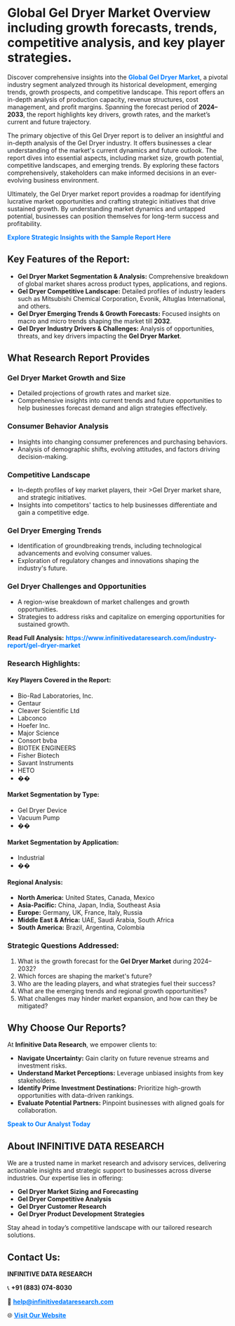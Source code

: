 <h1>Global Gel Dryer Market Overview including growth forecasts, trends, competitive analysis, and key player strategies.</h1>
<p>
Discover comprehensive insights into the 
<a href="https://www.infinitivedataresearch.com/industry-report/gel-dryer-market" rel="dofollow" style="color: #007BFF; text-decoration: none;"><strong>Global Gel Dryer Market</strong></a>, a pivotal industry segment analyzed through its historical development, emerging trends, growth prospects, and competitive landscape. This report offers an in-depth analysis of production capacity, revenue structures, cost management, and profit margins. Spanning the forecast period of <strong>2024–2033</strong>, the report highlights key drivers, growth rates, and the market’s current and future trajectory.
</p>
<p>
The primary objective of this Gel Dryer report is to deliver an insightful and in-depth analysis of the Gel Dryer industry. It offers businesses a clear understanding of the market's current dynamics and future outlook. The report dives into essential aspects, including market size, growth potential, competitive landscapes, and emerging trends. By exploring these factors comprehensively, stakeholders can make informed decisions in an ever-evolving business environment.
</p>
<p>
Ultimately, the Gel Dryer market report provides a roadmap for identifying lucrative market opportunities and crafting strategic initiatives that drive sustained growth. By understanding market dynamics and untapped potential, businesses can position themselves for long-term success and profitability.
</p>
<p>
<a href="https://www.infinitivedataresearch.com/request-sample/reportId=109175" style="color: #007BFF; text-decoration: none;"><strong>Explore Strategic Insights with the Sample Report Here</strong></a>
</p>

<h2>Key Features of the Report:</h2>
<ul>
<li><strong>Gel Dryer Market Segmentation & Analysis:</strong> Comprehensive breakdown of global market shares across product types, applications, and regions.</li>
<li><strong>Gel Dryer Competitive Landscape:</strong> Detailed profiles of industry leaders such as Mitsubishi Chemical Corporation, Evonik, Altuglas International, and others.</li>
<li><strong>Gel Dryer Emerging Trends & Growth Forecasts:</strong> Focused insights on macro and micro trends shaping the market till <strong>2032</strong>.</li>
<li><strong>Gel Dryer Industry Drivers & Challenges:</strong> Analysis of opportunities, threats, and key drivers impacting the <strong>Gel Dryer Market</strong>.</li>
</ul>

<h2>What Research Report Provides</h2>
<h3>Gel Dryer Market Growth and Size</h3>
<ul>
<li>Detailed projections of growth rates and market size.</li>
<li>Comprehensive insights into current trends and future opportunities to help businesses forecast demand and align strategies effectively.</li>
</ul>

<h3>Consumer Behavior Analysis</h3>
<ul>
<li>Insights into changing consumer preferences and purchasing behaviors.</li>
<li>Analysis of demographic shifts, evolving attitudes, and factors driving decision-making.</li>
</ul>

<h3>Competitive Landscape</h3>
<ul>
<li>In-depth profiles of key market players, their >Gel Dryer market share, and strategic initiatives.</li>
<li>Insights into competitors' tactics to help businesses differentiate and gain a competitive edge.</li>
</ul>

<h3>Gel Dryer Emerging Trends</h3>
<ul>
<li>Identification of groundbreaking trends, including technological advancements and evolving consumer values.</li>
<li>Exploration of regulatory changes and innovations shaping the industry's future.</li>
</ul>

<h3>Gel Dryer Challenges and Opportunities</h3>
<ul>
<li>A region-wise breakdown of market challenges and growth opportunities.</li>
<li>Strategies to address risks and capitalize on emerging opportunities for sustained growth.</li>
</ul>
<p><strong>Read Full Analysis:</strong> <a href="https://www.infinitivedataresearch.com/industry-report/gel-dryer-market" rel="dofollow" style="color: #007BFF; text-decoration: none;"><strong>https://www.infinitivedataresearch.com/industry-report/gel-dryer-market</strong></a></p>
<h3>Research Highlights:</h3>
<h4>Key Players Covered in the Report:</h4>
<ul><li>Bio-Rad Laboratories, Inc.</li><li>Gentaur</li><li>Cleaver Scientific Ltd</li><li>Labconco</li><li>Hoefer Inc.</li><li>Major Science</li><li>Consort bvba</li><li>BIOTEK ENGINEERS</li><li>Fisher Biotech</li><li>Savant Instruments</li><li>HETO</li><li>��</li></ul>
<h4>Market Segmentation by Type:</h4>
<ul><li>Gel Dryer Device</li><li>Vacuum Pump</li><li>��</li></ul>
<h4>Market Segmentation by Application:</h4>
<ul><li>Industrial</li><li>��</li></ul>

<h4>Regional Analysis:</h4>
<ul>
<li><strong>North America:</strong> United States, Canada, Mexico</li>
<li><strong>Asia-Pacific:</strong> China, Japan, India, Southeast Asia</li>
<li><strong>Europe:</strong> Germany, UK, France, Italy, Russia</li>
<li><strong>Middle East & Africa:</strong> UAE, Saudi Arabia, South Africa</li>
<li><strong>South America:</strong> Brazil, Argentina, Colombia</li>
</ul>

<h3>Strategic Questions Addressed:</h3>
<ol>
<li>What is the growth forecast for the <strong>Gel Dryer Market</strong> during 2024–2032?</li>
<li>Which forces are shaping the market's future?</li>
<li>Who are the leading players, and what strategies fuel their success?</li>
<li>What are the emerging trends and regional growth opportunities?</li>
<li>What challenges may hinder market expansion, and how can they be mitigated?</li>
</ol>

<h2>Why Choose Our Reports?</h2>
<p>At <strong>Infinitive Data Research</strong>, we empower clients to:</p>
<ul>
<li><strong>Navigate Uncertainty:</strong> Gain clarity on future revenue streams and investment risks.</li>
<li><strong>Understand Market Perceptions:</strong> Leverage unbiased insights from key stakeholders.</li>
<li><strong>Identify Prime Investment Destinations:</strong> Prioritize high-growth opportunities with data-driven rankings.</li>
<li><strong>Evaluate Potential Partners:</strong> Pinpoint businesses with aligned goals for collaboration.</li>
</ul>
<p><a href="https://www.infinitivedataresearch.com/industry-report/gel-dryer-market" rel="dofollow" style="color: #007BFF; text-decoration: none;"><strong>Speak to Our Analyst Today</strong></a></p>

<h2>About INFINITIVE DATA RESEARCH</h2>
<p>We are a trusted name in market research and advisory services, delivering actionable insights and strategic support to businesses across diverse industries. Our expertise lies in offering:</p>
<ul>
<li><strong>Gel Dryer Market Sizing and Forecasting</strong></li>
<li><strong>Gel Dryer Competitive Analysis</strong></li>
<li><strong>Gel Dryer Customer Research</strong></li>
<li><strong>Gel Dryer Product Development Strategies</strong></li>
</ul>
<p>Stay ahead in today’s competitive landscape with our tailored research solutions.</p>

<h2>Contact Us:</h2>
<p><strong>INFINITIVE DATA RESEARCH</strong></p>
<p>📞 <strong>+91 (883) 074-8030</strong></p>
<p>📧 <strong><a href="mailto:help@infinitivedataresearch.com" style="color: #007BFF;">help@infinitivedataresearch.com</a></strong></p>
<p>🌐 <strong><a href="https://www.infinitivedataresearch.com" rel="dofollow" style="color: #007BFF;">Visit Our Website</a></strong></p>